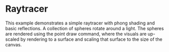 # Raytracer
This example demonstrates a simple raytracer with phong shading and basic reflections.
A collection of spheres rotate around a light.
The spheres are rendered using the point draw command, where the visuals are up-scaled
by rendering to a surface and scaling that surface to the size of the canvas.

